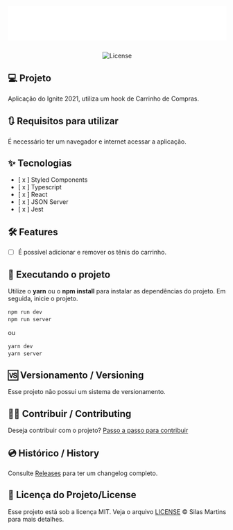 <h1 align="center"> 
  <img alt="RocketShoes" height="80" title="RocketShoes" src="./src/assets/images/logo.svg" />
</h1>

<p align="center">
  <img alt="License" src="https://img.shields.io/github/license/silasfmartins/RocketShoes-Ignite2021-Desafio3">
</p>

## 💻 Projeto
Aplicação do Ignite 2021, utiliza um hook de Carrinho de Compras.


## 🔃 Requisitos para utilizar

É necessário ter um navegador e internet acessar a aplicação.

## ✨ Tecnologias

-   [ x ] Styled Components
-   [ x ] Typescript
-   [ x ] React
-   [ x ] JSON Server
-   [ x ] Jest

## :hammer_and_wrench: Features 

-   [ ] É possível adicionar e remover os tênis do carrinho.

## 📲 Executando o projeto

Utilize o **yarn** ou o **npm install** para instalar as dependências do projeto.
Em seguida, inicie o projeto.

```cl
npm run dev
npm run server
```
ou 
```cl
yarn dev
yarn server
```


## 🆚 Versionamento / Versioning

Esse projeto não possui um sistema de versionamento.

## 👨‍💻 Contribuir / Contributing

Deseja contribuir com o projeto? [Passo a passo para contribuir](https://github.com/silasfmartins/RocketShoes-Ignite2021-Desafio3/blob/master/Contributing.md)

## 💿 Histórico / History

Consulte [Releases](https://github.com/silasfmartins/RocketShoes-Ignite2021-Desafio3/releases) para ter um changelog completo.

## 📄 Licença do Projeto/License

Esse projeto está sob a licença MIT. Veja o arquivo [LICENSE](https://github.com/silasfmartins/RocketShoes-Ignite2021-Desafio3/blob/main/LICENSE) © Silas Martins para mais detalhes.